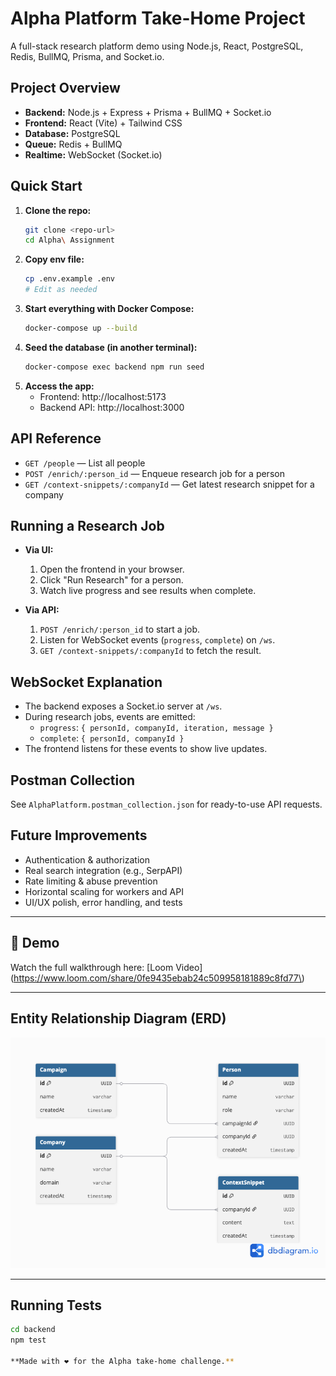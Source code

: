 # Alpha Platform Take-Home Project

A full-stack research platform demo using Node.js, React, PostgreSQL, Redis, BullMQ, Prisma, and Socket.io.

## Project Overview
- **Backend:** Node.js + Express + Prisma + BullMQ + Socket.io
- **Frontend:** React (Vite) + Tailwind CSS
- **Database:** PostgreSQL
- **Queue:** Redis + BullMQ
- **Realtime:** WebSocket (Socket.io)

## Quick Start

1. **Clone the repo:**
   ```bash
   git clone <repo-url>
   cd Alpha\ Assignment
   ```
2. **Copy env file:**
   ```bash
   cp .env.example .env
   # Edit as needed
   ```
3. **Start everything with Docker Compose:**
   ```bash
   docker-compose up --build
   ```
4. **Seed the database (in another terminal):**
   ```bash
   docker-compose exec backend npm run seed
   ```
5. **Access the app:**
   - Frontend: http://localhost:5173
   - Backend API: http://localhost:3000

## API Reference

- `GET /people` — List all people
- `POST /enrich/:person_id` — Enqueue research job for a person
- `GET /context-snippets/:companyId` — Get latest research snippet for a company

## Running a Research Job

- **Via UI:**
  1. Open the frontend in your browser.
  2. Click "Run Research" for a person.
  3. Watch live progress and see results when complete.

- **Via API:**
  1. `POST /enrich/:person_id` to start a job.
  2. Listen for WebSocket events (`progress`, `complete`) on `/ws`.
  3. `GET /context-snippets/:companyId` to fetch the result.

## WebSocket Explanation
- The backend exposes a Socket.io server at `/ws`.
- During research jobs, events are emitted:
  - `progress`: `{ personId, companyId, iteration, message }`
  - `complete`: `{ personId, companyId }`
- The frontend listens for these events to show live updates.

## Postman Collection
See `AlphaPlatform.postman_collection.json` for ready-to-use API requests.

## Future Improvements
- Authentication & authorization
- Real search integration (e.g., SerpAPI)
- Rate limiting & abuse prevention
- Horizontal scaling for workers and API
- UI/UX polish, error handling, and tests

---
## 🎥 Demo
Watch the full walkthrough here: [Loom Video](https://www.loom.com/share/0fe9435ebab24c509958181889c8fd77\)

---
## Entity Relationship Diagram (ERD)

![ERD](docs/erd.png)


---
## Running Tests

```bash
cd backend
npm test

**Made with ❤️ for the Alpha take-home challenge.**
